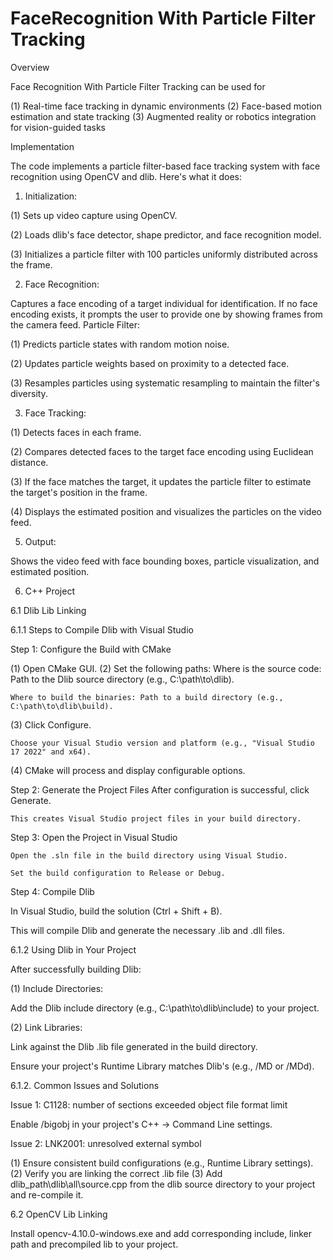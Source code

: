 # FaceRecognition With Particle Filter Tracking

Overview

Face Recognition With Particle Filter Tracking can be used for

(1) Real-time face tracking in dynamic environments
(2) Face-based motion estimation and state tracking
(3) Augmented reality or robotics integration for vision-guided tasks

Implementation

The code implements a particle filter-based face tracking system with face recognition using OpenCV and dlib. Here's what it does:

1. Initialization:

(1) Sets up video capture using OpenCV.

(2) Loads dlib's face detector, shape predictor, and face recognition model.

(3) Initializes a particle filter with 100 particles uniformly distributed across the frame.

2. Face Recognition:

Captures a face encoding of a target individual for identification. If no face encoding exists, it prompts the user to provide one by showing frames from the camera feed.
Particle Filter:

(1) Predicts particle states with random motion noise.

(2) Updates particle weights based on proximity to a detected face.

(3) Resamples particles using systematic resampling to maintain the filter's diversity.

3. Face Tracking:

(1) Detects faces in each frame.

(2) Compares detected faces to the target face encoding using Euclidean distance.

(3) If the face matches the target, it updates the particle filter to estimate the target's position in the frame.

(4) Displays the estimated position and visualizes the particles on the video feed.

5. Output:

Shows the video feed with face bounding boxes, particle visualization, and estimated position.

6. C++ Project
   
6.1 Dlib Lib Linking

6.1.1 Steps to Compile Dlib with Visual Studio

Step 1: Configure the Build with CMake

(1) Open CMake GUI.
(2) Set the following paths:
    Where is the source code: Path to the Dlib source directory (e.g., C:\path\to\dlib). 
   
    Where to build the binaries: Path to a build directory (e.g., C:\path\to\dlib\build).

(3) Click Configure.

    Choose your Visual Studio version and platform (e.g., "Visual Studio 17 2022" and x64).
    
(4) CMake will process and display configurable options.

Step 2: Generate the Project Files
    After configuration is successful, click Generate.
    
    This creates Visual Studio project files in your build directory.

Step 3: Open the Project in Visual Studio

    Open the .sln file in the build directory using Visual Studio.

    Set the build configuration to Release or Debug.
    
Step 4: Compile Dlib

In Visual Studio, build the solution (Ctrl + Shift + B).

This will compile Dlib and generate the necessary .lib and .dll files.

6.1.2 Using Dlib in Your Project

After successfully building Dlib:

(1) Include Directories:

Add the Dlib include directory (e.g., C:\path\to\dlib\include) to your project.

(2) Link Libraries:

Link against the Dlib .lib file generated in the build directory.

Ensure your project's Runtime Library matches Dlib's (e.g., /MD or /MDd).

6.1.2. Common Issues and Solutions

Issue 1: C1128: number of sections exceeded object file format limit

Enable /bigobj in your project's C++ → Command Line settings.

Issue 2: LNK2001: unresolved external symbol

(1) Ensure consistent build configurations (e.g., Runtime Library settings). 
(2) Verify you are linking the correct .lib file
(3) Add dlib_path\dlib\all\source.cpp from the dlib source directory to your project and re-compile it.

6.2 OpenCV Lib Linking

Install opencv-4.10.0-windows.exe and add corresponding include, linker path and precompiled lib to your project.


   
